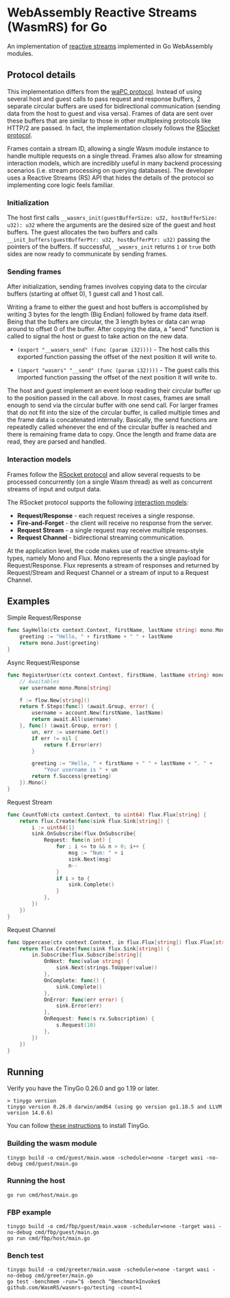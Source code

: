 # WebAssembly Reactive Streams (WasmRS) for Go

An implementation of [reactive streams](https://www.reactive-streams.org) implemented in Go WebAssembly modules.

## Protocol details

This implementation differs from the [waPC protocol](https://wapc.io/docs/spec/). Instead of using several host and guest calls to pass request and response buffers, 2 separate circular buffers are used for bidirectional communication (sending data from the host to guest and visa versa). Frames of data are sent over these buffers that are similar to those in other multiplexing protocols like HTTP/2 are passed. In fact, the implementation closely follows the [RSocket protocol](https://rsocket.io/about/protocol).

Frames contain a stream ID, allowing a single Wasm module instance to handle multiple requests on a single thread. Frames also allow for streaming interaction models, which are incredibly useful in many backend processing scenarios (i.e. stream processing on querying databases). The developer uses a Reactive Streams (RS) API that hides the details of the protocol so implementing core logic feels familiar.

### Initialization

The host first calls `__wasmrs_init(guestBufferSize: u32, hostBufferSize: u32): u32` where the arguments are the desired size of the guest and host buffers. The guest allocates the two buffers and calls `__init_buffers(guestBufferPtr: u32, hostBufferPtr: u32)` passing the pointers of the buffers. If successful, `__wasmrs_init` returns `1` or `true` both sides are now ready to communicate by sending frames.

### Sending frames

After initialization, sending frames involves copying data to the circular buffers (starting at offset 0), 1 guest call and 1 host call.

Writing a frame to either the guest and host buffers is accomplished by writing 3 bytes for the length (Big Endian) followed by frame data itself. Being that the buffers are circular, the 3 length bytes or data can wrap around to offset 0 of the buffer. After copying the data, a "send" function is called to signal the host or guest to take action on the new data.

* `(export "__wasmrs_send" (func (param i32))))` - The host calls this exported function passing the offset of the next position it will write to.

* `(import "wasmrs" "__send" (func (param i32))))` - The guest calls this imported function passing the offset of the next position it will write to.

The host and guest implement an event loop reading their circular buffer up to the position passed in the call above. In most cases, frames are small enough to send via the circular buffer with one send call. For larger frames that do not fit into the size of the circular buffer, is called multiple times and the frame data is concatenated internally. Basically, the send functions are repeatedly called whenever the end of the circular buffer is reached and there is remaining frame data to copy. Once the length and frame data are read, they are parsed and handled.

### Interaction models

Frames follow the [RSocket protocol](https://rsocket.io/about/protocol) and allow several requests to be processed concurrently (on a single Wasm thread) as well as concurrent streams of input and output data.

The RSocket protocol supports the following [interaction models](https://rsocket.io/about/motivations#interaction-models):

* **Request/Response** - each request receives a single response.
* **Fire-and-Forget** - the client will receive no response from the server.
* **Request Stream** - a single request may receive multiple responses.
* **Request Channel** - bidirectional streaming communication.

At the application level, the code makes use of reactive streams-style types, namely Mono and Flux. Mono represents the a single payload for Request/Response. Flux represents a stream of responses and returned by Request/Stream and Request Channel or a stream of input to a Request Channel.

## Examples

Simple Request/Response

```go
func SayHello(ctx context.Context, firstName, lastName string) mono.Mono[string] {
	greeting := "Hello, " + firstName + " " + lastName
	return mono.Just(greeting)
}
```

Async Request/Response

```go
func RegisterUser(ctx context.Context, firstName, lastName string) mono.Mono[string] {
	// Awaitables
	var username mono.Mono[string]

	f := flow.New[string]()
	return f.Steps(func() (await.Group, error) {
		username = account.New(firstName, lastName)
		return await.All(username)
	}, func() (await.Group, error) {
		un, err := username.Get()
		if err != nil {
			return f.Error(err)
		}

		greeting := "Hello, " + firstName + " " + lastName + ". " +
			"Your username is " + un
		return f.Success(greeting)
	}).Mono()
}
```

Request Stream

```go
func CountToN(ctx context.Context, to uint64) flux.Flux[string] {
	return flux.Create(func(sink flux.Sink[string]) {
		i := uint64(1)
		sink.OnSubscribe(flux.OnSubscribe{
			Request: func(n int) {
				for ; i <= to && n > 0; i++ {
					msg := "Num: " + i
					sink.Next(msg)
					n--
				}
				if i > to {
					sink.Complete()
				}
			},
		})
	})
}
```

Request Channel

```go
func Uppercase(ctx context.Context, in flux.Flux[string]) flux.Flux[string] {
	return flux.Create(func(sink flux.Sink[string]) {
		in.Subscribe(flux.Subscribe[string]{
			OnNext: func(value string) {
				sink.Next(strings.ToUpper(value))
			},
			OnComplete: func() {
				sink.Complete()
			},
			OnError: func(err error) {
				sink.Error(err)
			},
			OnRequest: func(s rx.Subscription) {
				s.Request(10)
			},
		})
	})
}
```

## Running

Verify you have the TinyGo 0.26.0 and go 1.19 or later. 

```shell
> tinygo version
tinygo version 0.26.0 darwin/amd64 (using go version go1.18.5 and LLVM version 14.0.6)
```

You can follow [these instructions](https://tinygo.org/getting-started/install/) to install TinyGo.

### Building the wasm module

```shell
tinygo build -o cmd/guest/main.wasm -scheduler=none -target wasi -no-debug cmd/guest/main.go
```

### Running the host

```shell
go run cmd/host/main.go
```

### FBP example

```shell
tinygo build -o cmd/fbp/guest/main.wasm -scheduler=none -target wasi -no-debug cmd/fbp/guest/main.go
go run cmd/fbp/host/main.go
```

### Bench test

```
tinygo build -o cmd/greeter/main.wasm -scheduler=none -target wasi -no-debug cmd/greeter/main.go
go test -benchmem -run=^$ -bench ^BenchmarkInvoke$ github.com/WasmRS/wasmrs-go/testing -count=1
```
